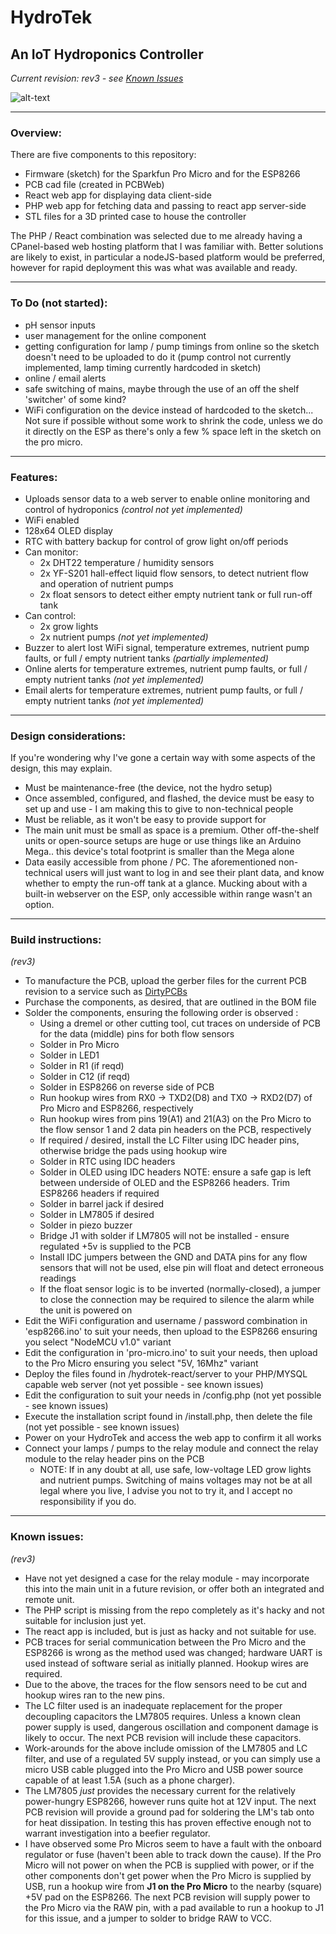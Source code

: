 # HydroTek
## An IoT Hydroponics Controller

*Current revision: rev3 - see [Known Issues](#known-issues)*

![alt-text](https://i.imgur.com/i79Ttwah.jpg "Image")

---

### Overview:

There are five components to this repository:
* Firmware (sketch) for the Sparkfun Pro Micro and for the ESP8266
* PCB cad file (created in PCBWeb)
* React web app for displaying data client-side
* PHP web app for fetching data and passing to react app server-side
* STL files for a 3D printed case to house the controller

The PHP / React combination was selected due to me already having a CPanel-based web hosting platform that I was familiar with. Better solutions are likely to exist, in particular a nodeJS-based platform would be preferred, however for rapid deployment this was what was available and ready.

---

### To Do (not started):

* pH sensor inputs
* user management for the online component
* getting configuration for lamp / pump timings from online so the sketch doesn't need to be uploaded to do it (pump control not currently implemented, lamp timing currently hardcoded in sketch)
* online / email alerts
* safe switching of mains, maybe through the use of an off the shelf 'switcher' of some kind?
* WiFi configuration on the device instead of hardcoded to the sketch... Not sure if possible without some work to shrink the code, unless we do it directly on the ESP as there's only a few % space left in the sketch on the pro micro. 

---

### Features:

* Uploads sensor data to a web server to enable online monitoring and control of hydroponics *(control not yet implemented)*
* WiFi enabled
* 128x64 OLED display
* RTC with battery backup for control of grow light on/off periods
* Can monitor:
  * 2x DHT22 temperature / humidity sensors
  * 2x YF-S201 hall-effect liquid flow sensors, to detect nutrient flow and operation of nutrient pumps
  * 2x float sensors to detect either empty nutrient tank or full run-off tank
* Can control:
  * 2x grow lights
  * 2x nutrient pumps *(not yet implemented)*
* Buzzer to alert lost WiFi signal, temperature extremes, nutrient pump faults, or full / empty nutrient tanks *(partially implemented)*
* Online alerts for temperature extremes, nutrient pump faults, or full / empty nutrient tanks *(not yet implemented)*
* Email alerts for temperature extremes, nutrient pump faults, or full / empty nutrient tanks *(not yet implemented)*

---

### Design considerations:

If you're wondering why I've gone a certain way with some aspects of the design, this may explain.

* Must be maintenance-free (the device, not the hydro setup)
* Once assembled, configured, and flashed, the device must be easy to set up and use - I am making this to give to non-technical people
* Must be reliable, as it won't be easy to provide support for
* The main unit must be small as space is a premium. Other off-the-shelf units or open-source setups are huge or use things like an Arduino Mega.. this device's total footprint is smaller than the Mega alone
* Data easily accessible from phone / PC. The aforementioned non-technical users will just want to log in and see their plant data, and know whether to empty the run-off tank at a glance. Mucking about with a built-in webserver on the ESP, only accessible within range wasn't an option.

---

### Build instructions:
*(rev3)*

* To manufacture the PCB, upload the gerber files for the current PCB revision to a service such as [DirtyPCBs](http://dirtypcbs.com/store/pcbs)
* Purchase the components, as desired, that are outlined in the BOM file
* Solder the components, ensuring the following order is observed :
  * Using a dremel or other cutting tool, cut traces on underside of PCB for the data (middle) pins for both flow sensors
  * Solder in Pro Micro
  * Solder in LED1
  * Solder in R1 (if reqd)
  * Solder in C12 (if reqd)
  * Solder in ESP8266 on reverse side of PCB
  * Run hookup wires from RX0 -> TXD2(D8) and TX0 -> RXD2(D7) of Pro Micro and ESP8266, respectively
  * Run hookup wires from pins 19(A1) and 21(A3) on the Pro Micro to the flow sensor 1 and 2 data pin headers on the PCB, respectively
  * If required / desired, install the LC Filter using IDC header pins, otherwise bridge the pads using hookup wire
  * Solder in RTC using IDC headers
  * Solder in OLED using IDC headers NOTE: ensure a safe gap is left between underside of OLED and the ESP8266 headers. Trim ESP8266 headers if required
  * Solder in barrel jack if desired
  * Solder in LM7805 if desired
  * Solder in piezo buzzer
  * Bridge J1 with solder if LM7805 will not be installed - ensure regulated +5v is supplied to the PCB
  * Install IDC jumpers between the GND and DATA pins for any flow sensors that will not be used, else pin will float and detect erroneous readings
  * If the float sensor logic is to be inverted (normally-closed), a jumper to close the connection may be required to silence the alarm while the unit is powered on  
* Edit the WiFi configuration and username / password combination in 'esp8266.ino' to suit your needs, then upload to the ESP8266 ensuring you select "NodeMCU v1.0" variant
* Edit the configuration in 'pro-micro.ino' to suit your needs, then upload to the Pro Micro ensuring you select "5V, 16Mhz" variant
* Deploy the files found in /hydrotek-react/server to your PHP/MYSQL capable web server (not yet possible - see known issues)
* Edit the configuration to suit your needs in /config.php (not yet possible - see known issues)
* Execute the installation script found in /install.php, then delete the file (not yet possible - see known issues)
* Power on your HydroTek and access the web app to confirm it all works
* Connect your lamps / pumps to the relay module and connect the relay module to the relay header pins on the PCB
  * NOTE: If in any doubt at all, use safe, low-voltage LED grow lights and nutrient pumps. Switching of mains voltages may not be at all legal where you live, I advise you not to try it, and I accept no responsibility if you do.

---

### Known issues:
*(rev3)*

* Have not yet designed a case for the relay module - may incorporate this into the main unit in a future revision, or offer both an integrated and remote unit.
* The PHP script is missing from the repo completely as it's hacky and not suitable for inclusion just yet.
* The react app is included, but is just as hacky and not suitable for use.
* PCB traces for serial communication between the Pro Micro and the ESP8266 is wrong as the method used was changed; hardware UART is used instead of software serial as initially planned. Hookup wires are required.
* Due to the above, the traces for the flow sensors need to be cut and hookup wires ran to the new pins.
* The LC filter used is an inadequate replacement for the proper decoupling capacitors the LM7805 requires. Unless a known clean power supply is used, dangerous oscillation and component damage is likely to occur. The next PCB revision will include these capacitors.
* Work-arounds for the above include omission of the LM7805 and LC filter, and use of a regulated 5V supply instead, or you can simply use a micro USB cable plugged into the Pro Micro and USB power source capable of at least 1.5A (such as a phone charger).
* The LM7805 *just* provides the necessary current for the relatively power-hungry ESP8266, however runs quite hot at 12V input. The next PCB revision will provide a ground pad for soldering the LM's tab onto for heat dissipation. In testing this has proven effective enough not to warrant investigation into a beefier regulator.
* I have observed some Pro Micros seem to have a fault with the onboard regulator or fuse (haven't been able to track down the cause). If the Pro Micro will not power on when the PCB is supplied with power, or if the other components don't get power when the Pro Micro is supplied by USB, run a hookup wire from **J1 on the Pro Micro** to the nearby (square) +5V pad on the ESP8266. The next PCB revision will supply power to the Pro Micro via the RAW pin, with a pad available to run a hookup to J1 for this issue, and a jumper to solder to bridge RAW to VCC.

